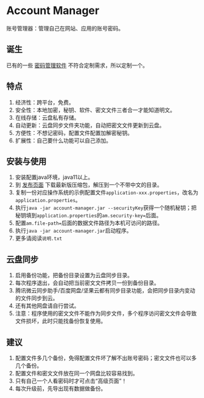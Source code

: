 # Account Manager

账号管理器：管理自己在网站、应用的账号密码。

## 诞生

已有的一些 [密码管理软件](https://www.zhihu.com/question/27338793) 不符合定制需求，所以定制一个。  

## 特点

1. 经济性：跨平台，免费。
2. 安全性：本地加密，秘钥、软件、密文文件三者合一才能知道明文。
3. 在线存储：云盘私有存储。
4. 自动更新：云盘同步文件夹功能，自动把密文文件更新到云盘。
5. 方便性：不想记密码，配置文件配置加解密秘钥。  
6. 扩展性：自己要什么功能可以自己添加。

## 安装与使用

1. 安装配置java环境，java11以上。
2. 到 [发布页面](https://github.com/drintau/AccountManager/releases) 下载最新版压缩包，解压到一个不带中文的目录。
3. 复制一份对应操作系统的示例配置文件`application-xxx.properties`，改名为`application.properties`。
4. 执行`java -jar account-manager.jar --securityKey`获得一个随机秘钥；把秘钥填到`application.properties`的`am.security-key=`后面。
5. 配置`am.file-path=`后面的数据文件路径为本机可访问的路径。
6. 执行`java -jar account-manager.jar`启动程序。
7. 更多请阅读`说明.txt`

## 云盘同步

1. 启用备份功能，把备份目录设置为云盘同步目录。
2. 每次程序退出，会自动把当前密文文件拷贝一份到备份目录。
3. 腾讯微云同步助手/百度网盘/坚果云都有同步目录功能，会把同步目录内变动的文件同步到云。
4. 还有其他网盘请自行尝试。
5. 注意：程序使用的密文文件不能作为同步文件，多个程序访问密文文件会导致文件损坏，此时只能找备份恢复使用。

## 建议

1. 配置文件多几个备份，免得配置文件坏了解不出账号密码；密文文件也可以多几个备份。
2. 配置文件和密文文件放在同一个网盘比较容易找到。
3. 只有自己一个人看密码时才可点击“高级页面”！
4. 每次升级前，先导出现有数据做备份。

